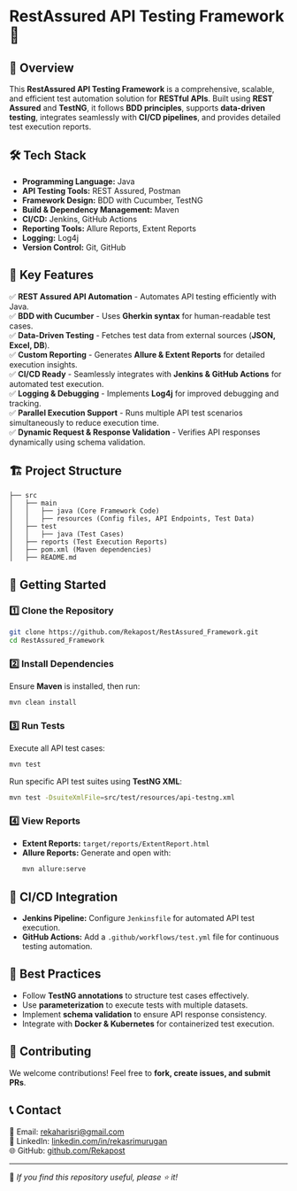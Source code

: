 # RestAssured API Testing Framework 🚀

## 📌 Overview
This **RestAssured API Testing Framework** is a comprehensive, scalable, and efficient test automation solution for **RESTful APIs**. Built using **REST Assured** and **TestNG**, it follows **BDD principles**, supports **data-driven testing**, integrates seamlessly with **CI/CD pipelines**, and provides detailed test execution reports.

## 🛠️ Tech Stack
- **Programming Language:** Java
- **API Testing Tools:** REST Assured, Postman
- **Framework Design:** BDD with Cucumber, TestNG
- **Build & Dependency Management:** Maven
- **CI/CD:** Jenkins, GitHub Actions
- **Reporting Tools:** Allure Reports, Extent Reports
- **Logging:** Log4j
- **Version Control:** Git, GitHub

## 🎯 Key Features
✅ **REST Assured API Automation** - Automates API testing efficiently with Java.  
✅ **BDD with Cucumber** - Uses **Gherkin syntax** for human-readable test cases.  
✅ **Data-Driven Testing** - Fetches test data from external sources (**JSON, Excel, DB**).  
✅ **Custom Reporting** - Generates **Allure & Extent Reports** for detailed execution insights.  
✅ **CI/CD Ready** - Seamlessly integrates with **Jenkins & GitHub Actions** for automated test execution.  
✅ **Logging & Debugging** - Implements **Log4j** for improved debugging and tracking.  
✅ **Parallel Execution Support** - Runs multiple API test scenarios simultaneously to reduce execution time.  
✅ **Dynamic Request & Response Validation** - Verifies API responses dynamically using schema validation.  

## 🏗️ Project Structure
```
├── src
│   ├── main
│   │   ├── java (Core Framework Code)
│   │   ├── resources (Config files, API Endpoints, Test Data)
│   ├── test
│   │   ├── java (Test Cases)
│   ├── reports (Test Execution Reports)
│   ├── pom.xml (Maven dependencies)
│   ├── README.md
```

## 🚀 Getting Started
### 1️⃣ Clone the Repository
```bash
git clone https://github.com/Rekapost/RestAssured_Framework.git
cd RestAssured_Framework
```
### 2️⃣ Install Dependencies
Ensure **Maven** is installed, then run:
```bash
mvn clean install
```
### 3️⃣ Run Tests
Execute all API test cases:
```bash
mvn test
```
Run specific API test suites using **TestNG XML**:
```bash
mvn test -DsuiteXmlFile=src/test/resources/api-testng.xml
```
### 4️⃣ View Reports
- **Extent Reports:** `target/reports/ExtentReport.html`
- **Allure Reports:** Generate and open with:
  ```bash
  mvn allure:serve
  ```

## 🔄 CI/CD Integration
- **Jenkins Pipeline:** Configure `Jenkinsfile` for automated API test execution.
- **GitHub Actions:** Add a `.github/workflows/test.yml` file for continuous testing automation.

## 📌 Best Practices
- Follow **TestNG annotations** to structure test cases effectively.
- Use **parameterization** to execute tests with multiple datasets.
- Implement **schema validation** to ensure API response consistency.
- Integrate with **Docker & Kubernetes** for containerized test execution.

## 🤝 Contributing
We welcome contributions! Feel free to **fork, create issues, and submit PRs**.

## 📞 Contact
📧 Email: rekaharisri@gmail.com  
🔗 LinkedIn: [linkedin.com/in/rekasrimurugan](#)  
🌐 GitHub: [github.com/Rekapost](https://github.com/Rekapost)  

---
🌟 *If you find this repository useful, please ⭐ it!*

